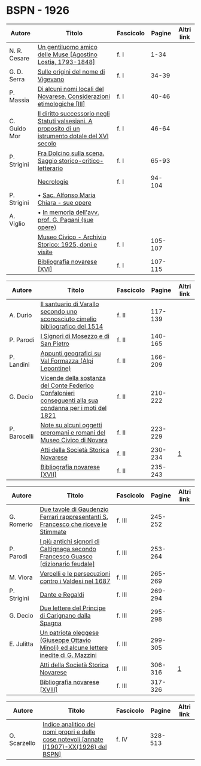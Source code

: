 # BSPN - 1926

| Autore       | Titolo                                                                                                                                                   | Fascicolo | Pagine  | Altri link |
|--------------|----------------------------------------------------------------------------------------------------------------------------------------------------------|-----------|---------|------------|
| N. R. Cesare | [Un gentiluomo amico delle Muse [Agostino Lostia, 1793-1848]](https://en.calameo.com/read/00726073538cb3982ff58)                                         | f. I      | 1-34    |            |
| G. D. Serra  | [Sulle origini del nome di Vigevano](https://en.calameo.com/read/00726073538cb3982ff58)                                                                  | f. I      | 34-39   |            |
| P. Massia    | [Di alcuni nomi locali del Novarese. Considerazioni etimologiche [III]](https://en.calameo.com/read/00726073538cb3982ff58)                               | f. I      | 40-46   |            |
| C. Guido Mor | [Il diritto successorio negli Statuti valsesiani. A proposito di un istrumento dotale del XVI secolo](https://en.calameo.com/read/00726073538cb3982ff58) | f. I      | 46-64   |            |
| P. Strigini  | [Fra Dolcino sulla scena. Saggio storico-critico-letterario](https://en.calameo.com/read/00726073538cb3982ff58)                                          | f. I      | 65-93   |            |
|              | [Necrologie](https://en.calameo.com/read/00726073538cb3982ff58)                                                                                          | f. I      | 94-104  |            |
| P. Strigini  | • [Sac. Alfonso Maria Chiara - sue opere](https://en.calameo.com/read/00726073538cb3982ff58)                                                             |           |         |            |
| A. Viglio    | • [In memoria dell'avv. prof. G. Pagani (sue opere)](https://en.calameo.com/read/00726073538cb3982ff58)                                                  |           |         |            |
|              | [Museo Civico - Archivio Storico: 1925, doni e visite](https://en.calameo.com/read/00726073538cb3982ff58)                                                | f. I      | 105-107 |            |
|              | [Bibliografia novarese [XVI]](https://en.calameo.com/read/00726073538cb3982ff58)                                                                         | f. I      | 107-115 |            |

| Autore       | Titolo                                                                                                                                                        | Fascicolo | Pagine  | Altri link                                             |
|--------------|---------------------------------------------------------------------------------------------------------------------------------------------------------------|-----------|---------|--------------------------------------------------------|
| A. Durio     | [Il santuario di Varallo secondo uno sconosciuto cimelio bibliografico del 1514](https://en.calameo.com/read/007260735c63744331149)                           | f. II     | 117-139 |                                                        |
| P. Parodi    | [I Signori di Mosezzo e di San Pietro](https://en.calameo.com/read/007260735c63744331149)                                                                     | f. II     | 140-165 |                                                        |
| P. Landini   | [Appunti geografici su Val Formazza (Alpi Lepontine)](https://en.calameo.com/read/007260735c63744331149)                                                      | f. II     | 166-209 |                                                        |
| G. Decio     | [Vicende della sostanza del Conte Federico Confalonieri conseguenti alla sua condanna per i moti del 1821](https://en.calameo.com/read/007260735c63744331149) | f. II     | 210-222 |                                                        |
| P. Barocelli | [Note su alcuni oggetti preromani e romani del Museo Civico di Novara](https://en.calameo.com/read/007260735c63744331149)                                     | f. II     | 223-229 |                                                        |
|              | [Atti della Società Storica Novarese](http://www.ssno.it/BSPNo/bspn_not26.html)                                                                               | f. II     | 230-234 | [1](https://en.calameo.com/read/007260735c63744331149) |
|              | [Bibliografia novarese [XVII]](https://en.calameo.com/read/007260735c63744331149)                                                                             | f. II     | 235-243 |                                                        |

| Autore      | Titolo                                                                                                                                      | Fascicolo | Pagine  | Altri link                                             |
|-------------|---------------------------------------------------------------------------------------------------------------------------------------------|-----------|---------|--------------------------------------------------------|
| G. Romerio  | [Due tavole di Gaudenzio Ferrari rappresentanti S. Francesco che riceve le Stimmate](https://en.calameo.com/read/007260735d7dd58bfb705)     | f. III    | 245-252 |                                                        |
| P. Parodi   | [I più antichi signori di Caltignaga secondo Francesco Guasco [dizionario feudale]](https://en.calameo.com/read/007260735d7dd58bfb705)      | f. III    | 253-264 |                                                        |
| M. Viora    | [Vercelli e le persecuzioni contro i Valdesi nel 1687](https://en.calameo.com/read/007260735d7dd58bfb705)                                   | f. III    | 265-269 |                                                        |
| P. Strigini | [Dante e Regaldi](https://en.calameo.com/read/007260735d7dd58bfb705)                                                                        | f. III    | 269-294 |                                                        |
| G. Decio    | [Due lettere del Principe di Carignano dalla Spagna](https://en.calameo.com/read/007260735d7dd58bfb705)                                     | f. III    | 295-298 |                                                        |
| E. Julitta  | [Un patriota oleggese (Giuseppe Ottavio Minoli) ed alcune lettere inedite di G. Mazzini](https://en.calameo.com/read/007260735d7dd58bfb705) | f. III    | 299-305 |                                                        |
|             | [Atti della Società Storica Novarese](http://www.ssno.it/BSPNo/bspn_not26.html#263)                                                         | f. III    | 306-316 | [1](https://en.calameo.com/read/007260735d7dd58bfb705) |
|             | [Bibliografia novarese [XVIII]](https://en.calameo.com/read/007260735d7dd58bfb705)                                                          | f. III    | 317-326 |                                                        |

| Autore       | Titolo                                                                                                                                         | Fascicolo | Pagine  | Altri link |
|--------------|------------------------------------------------------------------------------------------------------------------------------------------------|-----------|---------|------------|
| O. Scarzello | [Indice analitico dei nomi propri e delle cose notevoli [annate I(1907)-XX(1926) del BSPN]](https://en.calameo.com/read/0072607353fa75112b065) | f. IV     | 328-513 |            |
